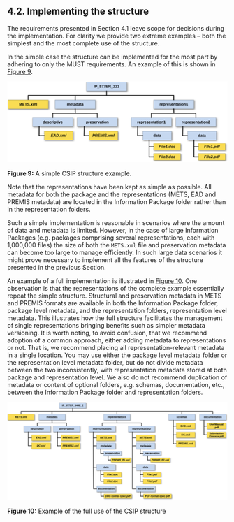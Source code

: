 ## 4.2.	Implementing the structure
The requirements presented in Section 4.1 leave scope for decisions during the implementation. For clarity we provide two extreme examples – both the simplest and the most complete use of the structure.

In the simple case the structure can be implemented for the most part by adhering to only the MUST requirements. An example of this is shown in [Figure 9](#fig9).

<a name="fig9"></a>
![CSIP Example](figs/fig_9_csip_simple.svg "A simple CSIP structure example.")

**Figure 9:** A simple CSIP structure example.

Note that the representations have been kept as simple as possible. All metadata for both the package and the representations (METS, EAD and
PREMIS metadata) are located in the Information Package folder rather than in the representation folders.

Such a simple implementation is reasonable in scenarios where the amount of data and metadata is limited. However, in the case of large Information Packages (e.g. packages comprising several representations, each with 1,000,000 files) the size of both the `METS.xml` file and preservation metadata can become too large to manage efficiently. In such large data scenarios it might prove necessary to implement all the features of the structure presented in the previous Section.

An example of a full implementation is illustrated in [Figure 10](#fig10). One observation is that the representations of the complete example essentially repeat the simple structure. Structural and preservation metadata in METS and PREMIS formats are available in both the Information Package folder, package level metadata, and the representation folders, representation level metadata. This illustrates how the full structure facilitates the management of single representations bringing benefits such as simpler metadata versioning. It is worth noting, to avoid confusion, that we recommend adoption of a common approach, either adding metadata to representations or not. That is, we recommend placing all representation-relevant metadata in a single location. You may use either the package level metadata folder or the representation level metadata folder, but do not divide metadata between the two inconsistently, with representation metadata stored at both package and representation level. We also do not recommend duplication of metadata or content of optional folders, e.g. schemas, documentation, etc., between the Information Package folder and representation folders.

<a name="fig10"></a>
![CSIP Example](figs/fig_10_csip_full.svg "Example of the full use of the CSIP structure.")

**Figure 10:** Example of the full use of the CSIP structure
 
